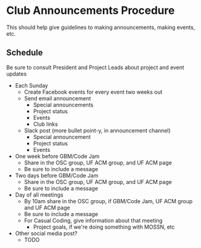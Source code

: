 # Club Announcements Procedure

This should help give guidelines to making announcements, making events, etc. 

## Schedule 

Be sure to consult President and Project Leads about project and event updates

- Each Sunday
	- Create Facebook events for every event two weeks out
	- Send email announcement
		- Special announcements
		- Project status
		- Events
		- Club links
	- Slack post (more bullet point-y, in announcement channel)
		- Special announcement
		- Project status
		- Events
- One week before GBM/Code Jam
	- Share in the OSC group, UF ACM group, and UF ACM page
	- Be sure to include a message
- Two days before GBM/Code Jam
	- Share in the OSC group, UF ACM group, and UF ACM page
	- Be sure to include a message
- Day of all meetings
	- By 10am share in the OSC group, if GBM/Code Jam, UF ACM group and UF ACM page
	- Be sure to include a message
	- For Casual Coding, give information about that meeting
      - Project goals, if we're doing something with MOSSN, etc
- Other social media post?
	- TODO
